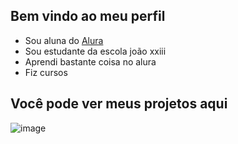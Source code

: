 ## Bem vindo ao meu perfil

- Sou aluna do [Alura](https://www.alura.com.br)
- Sou estudante da escola joão xxiii
- Aprendi bastante coisa no alura
- Fiz cursos

## Você pode ver meus projetos aqui
![image](https://github.com/user-attachments/assets/c4d3652b-d647-4894-b8d5-0fa803fc967d)

